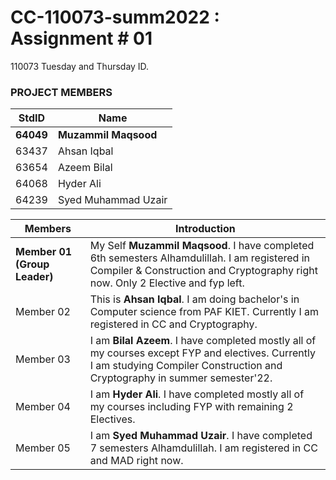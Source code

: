 # CC-110073-summ2022 : Assignment # 01
110073 Tuesday and Thursday ID.

### PROJECT MEMBERS ###
**StdID** | **Name**
------------ | -------------
**64049** | **Muzammil Maqsood** 
63437 | Ahsan Iqbal 
63654 | Azeem Bilal
64068 | Hyder Ali
64239 | Syed Muhammad Uzair

**Members** |**Introduction**
------------ | -------------
**Member 01 (Group Leader)** | My Self **Muzammil Maqsood**. I have completed 6th semesters Alhamdulillah. I am registered in Compiler & Construction and Cryptography right now. Only 2 Elective and fyp left.
Member 02 | This is **Ahsan Iqbal**. I am doing bachelor's in Computer science from PAF KIET. Currently I am registered in CC and Cryptography.
Member 03 | I am **Bilal Azeem**. I have completed mostly all of my courses except FYP and electives. Currently I am studying Compiler Construction and Cryptography in summer semester'22.
Member 04 | I am **Hyder Ali**. I have completed mostly all of my courses including FYP with remaining 2 Electives.
Member 05 | I am **Syed Muhammad Uzair**. I have completed 7 semesters Alhamdulillah. I am registered in CC and MAD right now.
